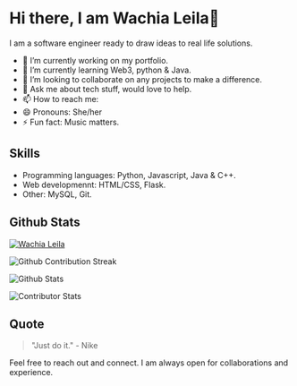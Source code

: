 # Hi there, I am Wachia Leila👋

I am a software engineer ready to draw ideas to real life solutions.

- 🔭 I’m currently working on my portfolio.
- 🌱 I’m currently learning Web3, python & Java.
- 👯 I’m looking to collaborate on any projects to make a difference.
- 💬 Ask me about tech stuff, would love to help.
- 📫 How to reach me: 
- 😄 Pronouns: She/her
- ⚡ Fun fact: Music matters.

## Skills

- Programming languages: Python, Javascript, Java & C++.
- Web developmennt: HTML/CSS, Flask.
- Other: MySQL, Git.

## Github Stats

<a href="https://github-contributor-stats.vercel.app/api?username=WachiaLeila&limit=5&theme=dark&combine_all_yearly_contributions=true">
  <img src="https://github-contributor-stats.vercel.app/api?username=WachiaLeila&limit=5&theme=dark&combine_all_yearly_contributions=true" alt="Wachia Leila" />
</a>


![Github Contribution Streak](https://github-readme-streak-stats.herokuapp.com/?user=WachiaLeila&theme=dark&hide_border=false)

![Github Stats](https://github-readme-stats.vercel.app/api?username=WachiaLeila&show_icons=true&theme=dark)

![Contributor Stats](https://github-readme-stats.vercel.app/api/top-langs/?username=WachiaLeila&layout=compact&theme=dark)

## Quote

> "Just do it." - Nike

Feel free to reach out and connect. I am always open for collaborations and experience.
